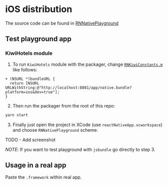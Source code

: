 # iOS distribution

The source code can be found in [RNNativePlayground](https://github.com/kiwicom/mobile/tree/master/ios/RNNativePlayground)

## Test playground app

### KiwiHotels module

1. To run `KiwiHotels` module with the packager, change [`RNKiwiConstants.m`](https://github.com/kiwicom/mobile/blob/master/ios/RNKiwiMobile/RNKiwiConstants.m) like follows:

```objc
+ (NSURL *)bundleURL {
  return [NSURL URLWithString:@"http://localhost:8081/app/native.bundle?platform=ios&dev=true"];
}
```

2. Then run the packager from the root of this repo:

```bash
yarn start
```

3. Finally just open the project in XCode (use `reactNativeApp.xcworkspace`) and choose `RNNativePlayground` scheme.

TODO - Add screenshot

_NOTE_: If you want to test playground with `jsbundle` go directly to step 3.

## Usage in a real app

Paste the `.framework` within real app.
